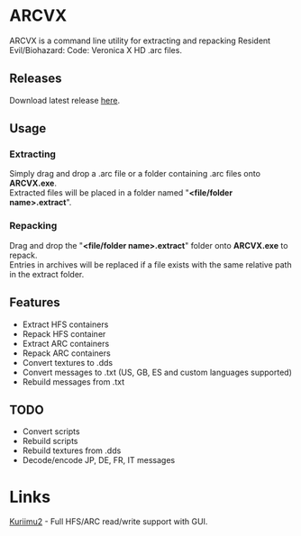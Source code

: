 ﻿# ARCVX

ARCVX is a command line utility for extracting and repacking Resident Evil/Biohazard: Code: Veronica X HD .arc files.

## Releases

Download latest release [here](https://github.com/kapdap/re-cvx-tools/releases).

## Usage

### Extracting

Simply drag and drop a .arc file or a folder containing .arc files onto **ARCVX.exe**.<br>
Extracted files will be placed in a folder named "**\<file/folder name\>.extract**".

### Repacking

Drag and drop the "**\<file/folder name\>.extract**" folder onto **ARCVX.exe** to repack.<br>
Entries in archives will be replaced if a file exists with the same relative path in the extract folder.

## Features

- Extract HFS containers
- Repack HFS container
- Extract ARC containers
- Repack ARC containers
- Convert textures to .dds
- Convert messages to .txt (US, GB, ES and custom languages supported)
- Rebuild messages from .txt

## TODO

- Convert scripts
- Rebuild scripts
- Rebuild textures from .dds
- Decode/encode JP, DE, FR, IT messages

# Links

[Kuriimu2](https://github.com/FanTranslatorsInternational/Kuriimu2) - Full HFS/ARC read/write support with GUI.
